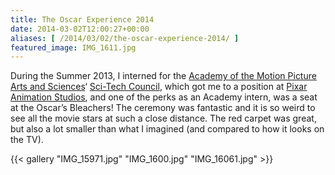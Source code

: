 ```yaml
---
title: The Oscar Experience 2014
date: 2014-03-02T12:00:27+00:00
aliases: [ /2014/03/02/the-oscar-experience-2014/ ]
featured_image: IMG_1611.jpg
---
```

During the Summer 2013, I interned for the <a href="http://www.oscars.org" target="_blank">Academy of the Motion Picture Arts and Sciences</a>&#8216; <a href="http://www.oscars.org/learn/science-technology" target="_blank">Sci-Tech Council</a>, which got me to a position at <a href="http://www.pixar.com" target="_blank">Pixar Animation Studios</a>, and one of the perks as an Academy intern, was a seat at the Oscar&#8217;s Bleachers! The ceremony was fantastic and it is so weird to see all the movie stars at such a close distance. The red carpet was great, but also a lot smaller than what I imagined (and compared to how it looks on the TV).

{{< gallery "IMG_15971.jpg"	"IMG_1600.jpg"	"IMG_16061.jpg" >}}
